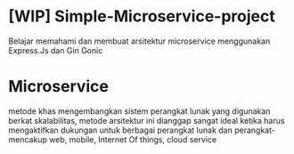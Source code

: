 # [WIP] Simple-Microservice-project
Belajar memahami dan membuat arsitektur microservice menggunakan Express.Js dan Gin Gonic

# Microservice 
metode khas mengembangkan sistem perangkat lunak yang digunakan berkat skalabilitas,
metode arsitektur ini dianggap sangat ideal ketika harus mengaktifkan dukungan
untuk berbagai perangkat lunak dan perangkat-mencakup web, mobile, Internet
Of things, cloud service
